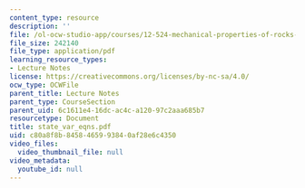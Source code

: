 ```yaml
---
content_type: resource
description: ''
file: /ol-ocw-studio-app/courses/12-524-mechanical-properties-of-rocks-fall-2005/c80a8f8b8458465993840af28e6c4350_state_var_eqns.pdf
file_size: 242140
file_type: application/pdf
learning_resource_types:
- Lecture Notes
license: https://creativecommons.org/licenses/by-nc-sa/4.0/
ocw_type: OCWFile
parent_title: Lecture Notes
parent_type: CourseSection
parent_uid: 6c1611e4-16dc-ac4c-a120-97c2aaa685b7
resourcetype: Document
title: state_var_eqns.pdf
uid: c80a8f8b-8458-4659-9384-0af28e6c4350
video_files:
  video_thumbnail_file: null
video_metadata:
  youtube_id: null
---
```


